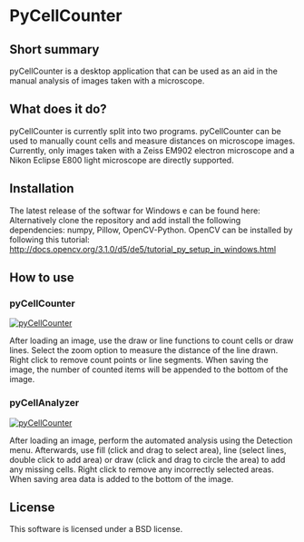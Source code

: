 # PyCellCounter

## Short summary

pyCellCounter is a desktop application that can be used as an aid in the manual analysis of images taken with a microscope.

## What does it do?

pyCellCounter is currently split into two programs. pyCellCounter can be used to manually count cells and measure distances on microscope images. Currently, only images taken with a Zeiss EM902 electron microscope and a Nikon Eclipse E800 light microscope are directly supported.

## Installation

The latest release of the softwar for Windows e can be found here:
Alternatively clone the repository and add install the following dependencies: numpy, Pillow, OpenCV-Python.
OpenCV can be installed by following this tutorial: http://docs.opencv.org/3.1.0/d5/de5/tutorial_py_setup_in_windows.html

## How to use

### pyCellCounter

[![pyCellCounter](https://raw.githubusercontent.com/dselcan/PyCellCounter/docs/PCC_image.png)](https://raw.githubusercontent.com/dselcan/PyCellCounter/docs/PCC_image.png)

After loading an image, use the draw or line functions to count cells or draw lines. Select the zoom option to measure the distance of the line drawn. Right click to remove count points or line segments. When saving the image, the number of counted items will be appended to the bottom of the image.

### pyCellAnalyzer

[![pyCellCounter](https://raw.githubusercontent.com/dselcan/PyCellCounter/docs/PCA_image.png)](https://raw.githubusercontent.com/dselcan/PyCellCounter/docs/PCA_image.png)

After loading an image, perform the automated analysis using the Detection menu. Afterwards, use fill (click and drag to select area), line (select lines, double click to add area) or draw (click and drag to circle the area) to add any missing cells. Right click to remove any incorrectly selected areas. When saving area data is added to the bottom of the image.

## License

This software is licensed under a BSD license.
